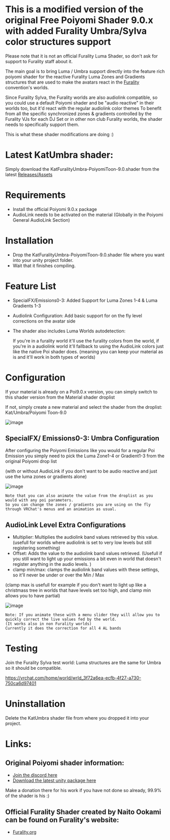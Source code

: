 # This is a modified version of the original Free Poiyomi Shader 9.0.x with added Furality Umbra/Sylva color structures support
Please note that it is not an official Furality Luma Shader, so don't ask for support to Furality staff about it.

The main goal is to bring Luma / Umbra support directly into the feature rich poiyomi shader for the reactive Furality Luma Zones and Gradients structures that are used to make the avatars react in the [Furality](https://furality.org/) convention's worlds.

Since Furality Sylva, the Furality worlds are also audiolink compatible, so you could use a default Poiyomi shader and be "audio reactive" in their worlds too, but it'd react with the regular audiolink color themes
To benefit from all the specific synchronized zones & gradients controlled by the Furality VJs for each DJ Set or in other non club Furality worlds, 
the shader needs to specifically support them.

This is what these shader modifications are doing :)


# Latest KatUmbra shader: 
Simply download the KatFuralityUmbra-PoiyomiToon-9.0.shader from the latest [Releases/Assets](https://github.com/timduru/Kat.PoiyomiToonShader/releases)


# Requirements
- Install the official Poiyomi 9.0.x package
- AudioLink needs to be activated on the material (Globally in the Poiyomi General AudioLink Section)


# Installation
- Drop the KatFuralityUmbra-PoiyomiToon-9.0.shader file where you want into your unity project folder. 
- Wait that it finishes compiling.

# Feature List
- SpecialFX/Emissions0-3: Added Support for Luma Zones 1-4 & Luma Gradients 1-3
- Audiolink Configuration: Add basic support for on the fly level corrections on the avatar side
- The shader also includes Luma Worlds autodetection:

	If you're in a furality world it'll use the furality colors from the world,
	if you're in a audiolink world it'll fallback to using the AudioLink colors just like the native Poi shader does. 
			(meaning you can keep your material as is and it'll work in both types of worlds)


# Configuration
If your material is already on a Poi9.0.x version, you can simply switch to this shader version from the Material shader droplist

If not,  simply create a new material and select the shader from the droplist:
Kat/Umbra/Poiyomi Toon-9.0

![image](https://github.com/timduru/Kat.PoiyomiToonShader/assets/2088877/5d3d725e-d9f2-4b71-b6df-a4cc59786fb5)



## SpecialFX/ Emissions0-3:  Umbra Configuration

After configuring the Poiyomi Emissions like you would for a regular Poi Emission 
you simply need to pick the Luma Zone1-4 or Gradient1-3 from the original Poiyomi drop list

(with or without AudioLink if you don't want to be audio reactive and just use the luma zones or gradients alone)

![image](https://github.com/timduru/Kat.PoiyomiToonShader/assets/2088877/c2c7799b-cac4-48ec-8a9a-dd934f654187)

	
	Note that you can also animate the value from the droplist as you would with any poi parameters. 
	So you can change the zones / gradients you are using on the fly through VRChat's menus and an animation as usual. 
	

## AudioLink Level Extra Configurations

- Multiplier: Multiplies the audiolink band values retrieved by this value. (usefull for worlds where audiolink is set to very low levels but still registering something) 
- Offset: Adds the value to the audiolink band values retrieved. (Usefull if you still want to light up your emissions a bit even in world that doesn't register anything in the audio levels. )
- clamp min/max: clamps the audiolink band values with these settings, so it'll never be under or over the Min / Max 

(clamp max is usefull for example if you don't want to light up like a christmass tree in worlds that have levels set too high, and clamp min allows you to have partial)


![image](https://github.com/timduru/Kat.PoiyomiToonShader/assets/2088877/b9c6551a-5432-4912-91ed-7df0e840da66)

	Note: If you animate these with a menu slider they will allow you to quickly correct the live values fed by the world. 
	(It works also in non Furality worlds)
	Currently it does the correction for all 4 AL bands


# Testing 
Join the Furality Sylva test world:
Luma structures are the same for Umbra so it should be compatible.

https://vrchat.com/home/world/wrld_3f72a6ea-ecfb-4f27-a730-750ca6d97401


# Uninstallation
Delete the KatUmbra shader file from where you dropped it into your project. 


# Links:

## Original Poiyomi shader information:
-  [Join the discord here](https://poiyomi.com)
- [Download the latest unity package here](https://github.com/poiyomi/PoiyomiToonShader/releases/latest)

Make a donation there for his work if you have not done so already,  99.9% of the shader is his :)

## Official Furality Shader created by Naito Ookami can be found on Furality's website: 
- [Furality.org](https://furality.org)






